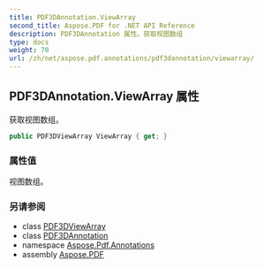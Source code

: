 ```yaml
---
title: PDF3DAnnotation.ViewArray
second_title: Aspose.PDF for .NET API Reference
description: PDF3DAnnotation 属性。获取视图数组
type: docs
weight: 70
url: /zh/net/aspose.pdf.annotations/pdf3dannotation/viewarray/
---
```

## PDF3DAnnotation.ViewArray 属性

获取视图数组。

```csharp
public PDF3DViewArray ViewArray { get; }
```

### 属性值

视图数组。

### 另请参阅

* class [PDF3DViewArray](../../pdf3dviewarray/)
* class [PDF3DAnnotation](../)
* namespace [Aspose.Pdf.Annotations](../../../aspose.pdf.annotations/)
* assembly [Aspose.PDF](../../../)